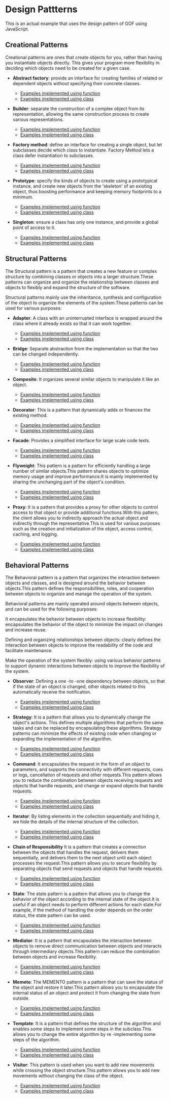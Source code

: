 # Design Pattterns

This is an actual example that uses the design pattern of GOF using JavaScript.

## Creational Patterns

Creational patterns are ones that create objects for you, rather than having you instantiate objects directly. This gives your program more flexibility in deciding which objects need to be created for a given case.

- **Abstract factory**: provide an interface for creating families of related or dependent objects without specifying their concrete classes.

  - [Examples implemented using function](./abstract.factory.function.js)
  - [Examples implemented using class](./abstract.factory.class.js)

- **Builder**: separate the construction of a complex object from its representation, allowing the same construction process to create various representations.

  - [Examples implemented using function](./builder.function.js)
  - [Examples implemented using class](./builder.class.js)

- **Factory method**: define an interface for creating a single object, but let subclasses decide which class to instantiate. Factory Method lets a class defer instantiation to subclasses.

  - [Examples implemented using function](./factory.method.function.js)
  - [Examples implemented using class](./factory.method.class.js)

- **Prototype**: specify the kinds of objects to create using a prototypical instance, and create new objects from the 'skeleton' of an existing object, thus boosting performance and keeping memory footprints to a minimum.

  - [Examples implemented using function](./prototype.function.js)
  - [Examples implemented using class](./prototype.class.js)

- **Singleton**: ensure a class has only one instance, and provide a global point of access to it.
  - [Examples implemented using function](./singleton.function.js)
  - [Examples implemented using class](./singleton.class.js)

## Structural Patterns

The Structural pattern is a pattern that creates a new feature or complex structure by combining classes or objects into a larger structure.These patterns can organize and organize the relationship between classes and objects to flexibly and expand the structure of the software.

Structural patterns mainly use the inheritance, synthesis and configuration of the object to organize the elements of the system.These patterns can be used for various purposes:

- **Adapter**: A class with an uninterrupted interface is wrapped around the class where it already exists so that it can work together.

  - [Examples implemented using function](./adapter.function.js)
  - [Examples implemented using class](./adapter.class.js)

- **Bridge**: Separate abstraction from the implementation so that the two can be changed independently.

  - [Examples implemented using function](./bridge.function.js)
  - [Examples implemented using class](./bridge.class.js)

- **Composite**: It organizes several similar objects to manipulate it like an object.

  - [Examples implemented using function](./composite.function.js)
  - [Examples implemented using class](./composite.class.js)

- **Decorator**: This is a pattern that dynamically adds or finances the existing method.

  - [Examples implemented using function](./decorator.function.js)
  - [Examples implemented using class](./decorator.class.js)

- **Facade**: Provides a simplified interface for large scale code texts.

  - [Examples implemented using function](./facade.function.js)
  - [Examples implemented using class](./facade.class.js)

- **Flyweight**: This pattern is a pattern for efficiently handling a large number of similar objects.This pattern shares objects to optimize memory usage and improve performance.It is mainly implemented by sharing the unchanging part of the object's condition.

  - [Examples implemented using function](./flyweight.function.js)
  - [Examples implemented using class](./flyweight.class.js)

- **Proxy**: It is a pattern that provides a proxy for other objects to control access to that object or provide additional functions.With this pattern, the client allows you to indirectly approach the actual object and indirectly through the representative.This is used for various purposes such as the creation and initialization of the object, access control, caching, and logging.

  - [Examples implemented using function](./proxy.function.js)
  - [Examples implemented using class](./proxy.class.js)

## Behavioral Patterns

The Behavioral pattern is a pattern that organizes the interaction between objects and classes, and is designed around the behavior between objects.This pattern defines the responsibilities, roles, and cooperation between objects to organize and manage the operation of the system.

Behavioral patterns are mainly operated around objects between objects, and can be used for the following purposes:

It encapsulates the behavior between objects to increase flexibility: encapsulates the behavior of the object to minimize the impact on changes and increase reuse.

Defining and organizing relationships between objects: clearly defines the interaction between objects to improve the readability of the code and facilitate maintenance.

Make the operation of the system flexibly: using various behavior patterns to support dynamic interactions between objects to improve the flexibility of the system.

- **Observer**: Defining a one -to -one dependency between objects, so that if the state of an object is changed, other objects related to this automatically receive the notification.

  - [Examples implemented using function](./observer.function.js)
  - [Examples implemented using class](./observer.class.js)

- **Strategy**: It is a pattern that allows you to dynamically change the object's actions. This defines multiple algorithms that perform the same tasks and can be replaced by encapsulating these algorithms. Strategy patterns can minimize the effects of existing code when changing or expanding the implementation of the algorithm.

  - [Examples implemented using function](./strategy.function.js)
  - [Examples implemented using class](./strategy.class.js)

- **Command**: It encapsulates the request in the form of an object to parameters, and supports the connectivity with different requests, cues or logs, cancellation of requests and other requests.This pattern allows you to reduce the combination between objects receiving requests and objects that handle requests, and change or expand objects that handle requests.

  - [Examples implemented using function](./command.function.js)
  - [Examples implemented using class](./command.class.js)

- **Iterator**: By listing elements in the collection sequentially and hiding it, we hide the details of the internal structure of the collection.

  - [Examples implemented using function](./iterator.function.js)
  - [Examples implemented using class](./iterator.class.js)

- **Chain of Responsibility** It is a pattern that creates a connection between the objects that handles the request, delivers them sequentially, and delivers them to the next object until each object processes the request.This pattern allows you to secure flexibility by separating objects that send requests and objects that handle requests.

  - [Examples implemented using function](./chain.of.responsibility.function.js)
  - [Examples implemented using class](./chain.of.responsibility.class.js)

- **State**: The state pattern is a pattern that allows you to change the behavior of the object according to the internal state of the object.It is useful if an object needs to perform different actions for each state.For example, if the method of handling the order depends on the order status, the state pattern can be used.

  - [Examples implemented using function](./state.function.js)
  - [Examples implemented using class](./state.class.js)

- **Mediator**: It is a pattern that encapsulates the interaction between objects to remove direct communication between objects and interacts through intermediary objects.This pattern can reduce the combination between objects and increase flexibility.

  - [Examples implemented using function](./mediator.function.js)
  - [Examples implemented using class](./mediator.class.js)

- **Memeto**: The MEMENTO pattern is a pattern that can save the status of the object and restore it later.This pattern allows you to encapsulate the internal status of an object and protect it from changing the state from outside.

  - [Examples implemented using function](./memonto.function.js)
  - [Examples implemented using class](./memonto.class.js)

- **Template**: It is a pattern that defines the structure of the algorithm and enables some steps to implement some steps in the subclass.This allows you to change the entire algorithm by re -implementing some steps of the algorithm.

  - [Examples implemented using function](./template.function.js)
  - [Examples implemented using class](./template.class.js)

- **Visitor**: This pattern is used when you want to add new movements while crossing the object structure.This pattern allows you to add new movements without changing the class of the object.

  - [Examples implemented using function](./visitor.function.js)
  - [Examples implemented using class](./visitor.class.js)
